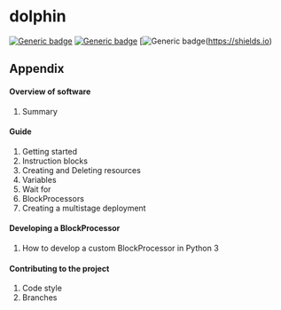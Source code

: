 # dolphin

[![Generic badge](https://img.shields.io/badge/python-3.7-blue)](https://shields.io/)
[![Generic badge](https://img.shields.io/badge/dolphin-beta--2-orange)](https://shields.io)
[![Generic badge](https://img.shields.io/badge/kubernetes-1.18.0-blue)(https://shields.io)

## Appendix

#### Overview of software
  1. Summary
  
#### Guide
  1. Getting started
  2. Instruction blocks
  3. Creating and Deleting resources
  4. Variables
  5. Wait for
  6. BlockProcessors
  7. Creating a multistage deployment
  
#### Developing a BlockProcessor
  1. How to develop a custom BlockProcessor in Python 3
  
#### Contributing to the project
  1. Code style
  2. Branches
  
